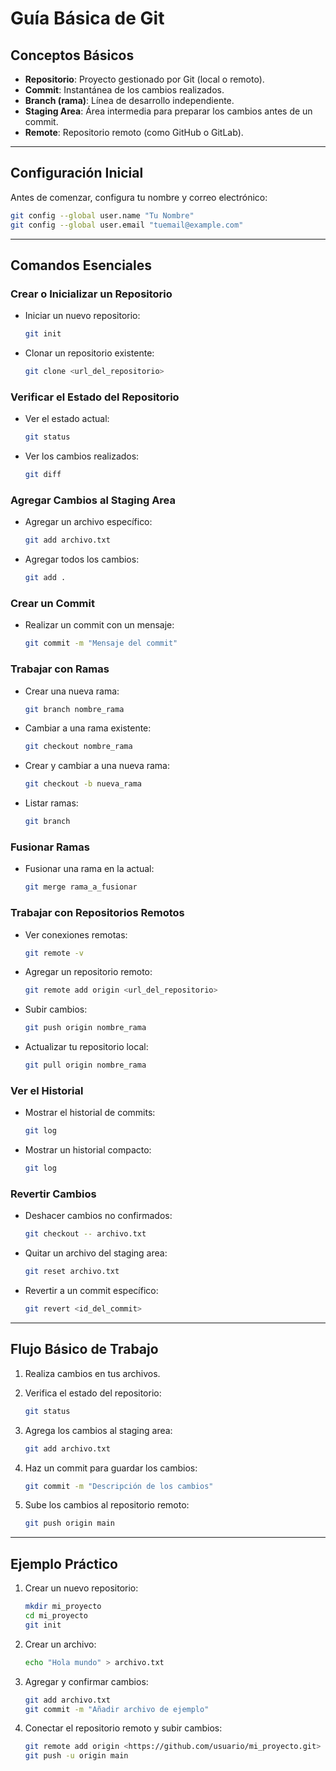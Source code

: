 
# Guía Básica de Git

## **Conceptos Básicos**

- **Repositorio**: Proyecto gestionado por Git (local o remoto).
- **Commit**: Instantánea de los cambios realizados.
- **Branch (rama)**: Línea de desarrollo independiente.
- **Staging Area**: Área intermedia para preparar los cambios antes de un commit.
- **Remote**: Repositorio remoto (como GitHub o GitLab).

---

## **Configuración Inicial**

Antes de comenzar, configura tu nombre y correo electrónico:

```bash
git config --global user.name "Tu Nombre"
git config --global user.email "tuemail@example.com"

```

---

## **Comandos Esenciales**

### **Crear o Inicializar un Repositorio**

- Iniciar un nuevo repositorio:
    
    ```bash
    git init
    
    ```
    
- Clonar un repositorio existente:
    
    ```bash
    git clone <url_del_repositorio>
    
    ```
    

### **Verificar el Estado del Repositorio**

- Ver el estado actual:
    
    ```bash
    git status
    
    ```
    
- Ver los cambios realizados:
    
    ```bash
    git diff
    
    ```
    

### **Agregar Cambios al Staging Area**

- Agregar un archivo específico:
    
    ```bash
    git add archivo.txt
    
    ```
    
- Agregar todos los cambios:
    
    ```bash
    git add .
    
    ```
    

### **Crear un Commit**

- Realizar un commit con un mensaje:
    
    ```bash
    git commit -m "Mensaje del commit"
    
    ```
    

### **Trabajar con Ramas**

- Crear una nueva rama:
    
    ```bash
    git branch nombre_rama
    
    ```
    
- Cambiar a una rama existente:
    
    ```bash
    git checkout nombre_rama
    
    ```
    
- Crear y cambiar a una nueva rama:
    
    ```bash
    git checkout -b nueva_rama
    
    ```
    
- Listar ramas:
    
    ```bash
    git branch
    
    ```
    

### **Fusionar Ramas**

- Fusionar una rama en la actual:
    
    ```bash
    git merge rama_a_fusionar
    
    ```
    

### **Trabajar con Repositorios Remotos**

- Ver conexiones remotas:
    
    ```bash
    git remote -v
    
    ```
    
- Agregar un repositorio remoto:
    
    ```bash
    git remote add origin <url_del_repositorio>
    
    ```
    
- Subir cambios:
    
    ```bash
    git push origin nombre_rama
    
    ```
    
- Actualizar tu repositorio local:
    
    ```bash
    git pull origin nombre_rama
    
    ```
    

### **Ver el Historial**

- Mostrar el historial de commits:
    
    ```bash
    git log
    
    ```
    
- Mostrar un historial compacto:
    
    ```bash
    git log
    ```
    

### **Revertir Cambios**

- Deshacer cambios no confirmados:
    
    ```bash
    git checkout -- archivo.txt
    
    ```
    
- Quitar un archivo del staging area:
    
    ```bash
    git reset archivo.txt
    
    ```
    
- Revertir a un commit específico:
    
    ```bash
    git revert <id_del_commit>
    
    ```
    

---

## **Flujo Básico de Trabajo**

1. Realiza cambios en tus archivos.
2. Verifica el estado del repositorio:
    
    ```bash
    git status
    
    ```
    
3. Agrega los cambios al staging area:
    
    ```bash
    git add archivo.txt
    
    ```
    
4. Haz un commit para guardar los cambios:
    
    ```bash
    git commit -m "Descripción de los cambios"
    
    ```
    
5. Sube los cambios al repositorio remoto:
    
    ```bash
    git push origin main
    
    ```
    

---

## **Ejemplo Práctico**

1. Crear un nuevo repositorio:
    
    ```bash
    mkdir mi_proyecto
    cd mi_proyecto
    git init
    
    ```
    
2. Crear un archivo:
    
    ```bash
    echo "Hola mundo" > archivo.txt
    
    ```
    
3. Agregar y confirmar cambios:
    
    ```bash
    git add archivo.txt
    git commit -m "Añadir archivo de ejemplo"
    
    ```
    
4. Conectar el repositorio remoto y subir cambios:
    
    ```bash
    git remote add origin <https://github.com/usuario/mi_proyecto.git>
    git push -u origin main
    
    ```